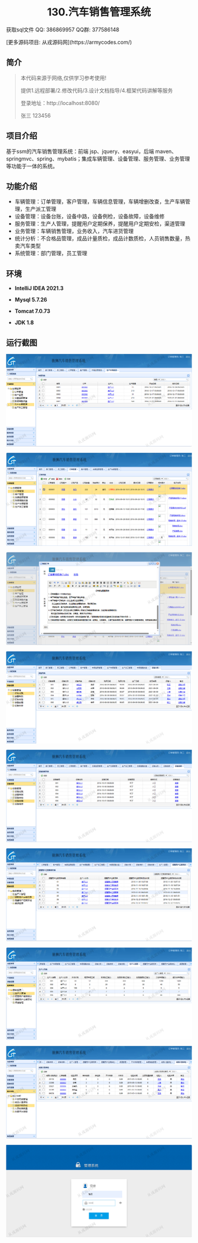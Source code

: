<p><h1 align="center">130.汽车销售管理系统</h1></p>

<p> 获取sql文件 QQ: 386869957 QQ群: 377586148 </p>
<p> [更多源码项目: 从戎源码网](https://armycodes.com/) </p>

## 简介

> 本代码来源于网络,仅供学习参考使用!
>
> 提供1.远程部署/2.修改代码/3.设计文档指导/4.框架代码讲解等服务
>
> 登录地址：http://localhost:8080/
> 
> 张三 123456
>

## 项目介绍
基于ssm的汽车销售管理系统：前端 jsp、jquery、easyui，后端 maven、springmvc、spring、mybatis；集成车辆管理、设备管理、服务管理、业务管理等功能于一体的系统。

## 功能介绍

- 车辆管理：订单管理，客户管理，车辆信息管理，车辆增删改查，生产车辆管理，生产派工管理
- 设备管理：设备台账，设备中路，设备例检，设备故障，设备维修
- 服务管理：生产人管理，提醒用户定期保养，提醒用户定期安检，渠道管理
- 业务管理：车辆销售管理，业务收入，汽车进货管理
- 统计分析：不合格品管理，成品计量质检，成品计数质检，人员销售数量，热卖汽车类型
- 系统管理：部门管理，员工管理

## 环境

- <b>IntelliJ IDEA 2021.3</b>

- <b>Mysql 5.7.26</b>

- <b>Tomcat 7.0.73</b>

- <b>JDK 1.8</b>

## 运行截图
![](screenshot/1.png)

![](screenshot/2.png)

![](screenshot/3.png)

![](screenshot/4.png)

![](screenshot/5.png)

![](screenshot/6.png)

![](screenshot/7.png)

![](screenshot/8.png)

![](screenshot/9.png)